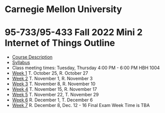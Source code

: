 
# Carnegie Mellon University

# 95-733/95-433 Fall 2022 Mini 2 Internet of Things Outline

+ [Course Description](./CourseDescription.md)
+ [Syllabus](./Syllabus.md)
+ Class meeting times: Tuesday, Thursday 4:00 PM - 6:00 PM HBH 1004
+ [Week 1](./Weeks/week1.md) T. October 25, R. October 27
+ [Week 2](./Weeks/week2.md) T. November 1, R. November 3
+ [Week 3](./Weeks/week3.md) T. November 8, R. November 10
+ [Week 4](./Weeks/week4.md) T. November 15, R. November 17
+ [Week 5](./Weeks/week5.md) T. November 22, T. November 29
+ [Week 6](./Weeks/week6.md) R. December 1, T. December 6
+ [Week 7](./Weeks/week7.md) R. December 8, Dec. 12 - 16 Final Exam Week Time is TBA

<!---
[Week 7 Tuesday, March 16 (Project 4 presentations) Thursday, March 18 (Final Exam)](./Weeks/week7.md))
[Week 7 Thursday, March 18 Final Exam](./Weeks/week8.md) -->
